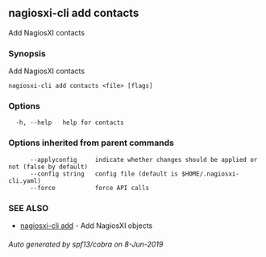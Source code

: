 ## nagiosxi-cli add contacts

Add NagiosXI contacts

### Synopsis

Add NagiosXI contacts

```
nagiosxi-cli add contacts <file> [flags]
```

### Options

```
  -h, --help   help for contacts
```

### Options inherited from parent commands

```
      --applyconfig     indicate whether changes should be applied or not (false by default)
      --config string   config file (default is $HOME/.nagiosxi-cli.yaml)
      --force           force API calls
```

### SEE ALSO

* [nagiosxi-cli add](nagiosxi-cli_add.md)	 - Add NagiosXI objects

###### Auto generated by spf13/cobra on 8-Jun-2019
